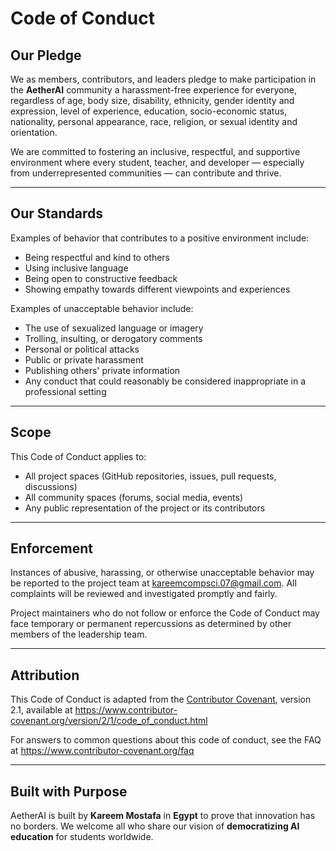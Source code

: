 # Code of Conduct

## Our Pledge

We as members, contributors, and leaders pledge to make participation in the **AetherAI** community a harassment-free experience for everyone, regardless of age, body size, disability, ethnicity, gender identity and expression, level of experience, education, socio-economic status, nationality, personal appearance, race, religion, or sexual identity and orientation.

We are committed to fostering an inclusive, respectful, and supportive environment where every student, teacher, and developer — especially from underrepresented communities — can contribute and thrive.

---

## Our Standards

Examples of behavior that contributes to a positive environment include:
- Being respectful and kind to others
- Using inclusive language
- Being open to constructive feedback
- Showing empathy towards different viewpoints and experiences

Examples of unacceptable behavior include:
- The use of sexualized language or imagery
- Trolling, insulting, or derogatory comments
- Personal or political attacks
- Public or private harassment
- Publishing others' private information
- Any conduct that could reasonably be considered inappropriate in a professional setting

---

## Scope

This Code of Conduct applies to:
- All project spaces (GitHub repositories, issues, pull requests, discussions)
- All community spaces (forums, social media, events)
- Any public representation of the project or its contributors

---

## Enforcement

Instances of abusive, harassing, or otherwise unacceptable behavior may be reported to the project team at [kareemcompsci.07@gmail.com](mailto:kareemcompsci.07@gmail.com). All complaints will be reviewed and investigated promptly and fairly.

Project maintainers who do not follow or enforce the Code of Conduct may face temporary or permanent repercussions as determined by other members of the leadership team.

---

## Attribution

This Code of Conduct is adapted from the [Contributor Covenant](https://www.contributor-covenant.org), version 2.1, available at https://www.contributor-covenant.org/version/2/1/code_of_conduct.html

For answers to common questions about this code of conduct, see the FAQ at https://www.contributor-covenant.org/faq

---

## Built with Purpose

AetherAI is built by **Kareem Mostafa** in **Egypt** to prove that innovation has no borders. We welcome all who share our vision of **democratizing AI education** for students worldwide.
